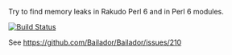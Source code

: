 Try to find memory leaks in Rakudo Perl 6 and in Perl 6 modules.

[![Build Status](https://travis-ci.org/szabgab/p6-memory.png)](https://travis-ci.org/szabgab/p6-memory)

See https://github.com/Bailador/Bailador/issues/210


